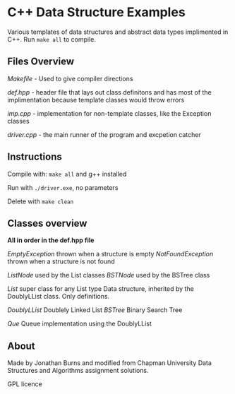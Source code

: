 # C++ Data Structure Examples

Various templates of data structures and abstract data types implimented in C++. Run `make all` to compile.

## Files Overview

*Makefile* - Used to give compiler directions

*def.hpp* - header file that lays out class definitons and has most of the implimentation because template classes would throw errors

*imp.cpp* - implementation for non-template classes, like the Exception classes

*driver.cpp* - the main runner of the program and excpetion catcher

## Instructions

Compile with: `make all` and g++ installed

Run with `./driver.exe`, no parameters

Delete with `make clean`

## Classes overview
**All in order in the def.hpp file**

*EmptyException*  thrown when a structure is empty
*NotFoundException* thrown when a structure is not found

*ListNode* used by the List classes
*BSTNode* used by the BSTree class

*List* super class for any List type Data structure, inherited by the DoublyLList class. Only definitions.

*DoublyLList* Doublely Linked List
*BSTree* Binary Search Tree

*Que* Queue implementation using the DoublyLList


## About

Made by Jonathan Burns and modified from Chapman University Data Structures and Algorithms assignment solutions.

GPL licence 
